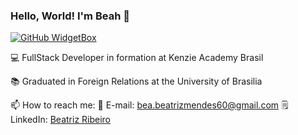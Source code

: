 ### Hello, World! I'm Beah 👋

[![GitHub WidgetBox](https://github-widgetbox.vercel.app/api/profile?username=Beah96&data=followers,repositories,stars,commits&theme=carbon)](https://github.com/Jurredr/github-widgetbox)

💻 FullStack Developer in formation at Kenzie Academy Brasil 

📚 Graduated in Foreign Relations at the University of Brasilia

📫 How to reach me:
    📧 E-mail: <a href="bea.beatrizmendes60@gmail.com">bea.beatrizmendes60@gmail.com</a>
    :spiral_notepad: LinkedIn: <a href="www.linkedin.com/in/beatriz-ribeiro1996">Beatriz Ribeiro</a>




<!--
**Beah96/Beah96** is a ✨ _special_ ✨ repository because its `README.md` (this file) appears on your GitHub profile.

Here are some ideas to get you started:

- 🔭 I’m currently working on ...
- 🌱 I’m currently learning ...
- 👯 I’m looking to collaborate on ...
- 🤔 I’m looking for help with ...
- 💬 Ask me about ...
- 📫 How to reach me: ...
- 😄 Pronouns: ...
- ⚡ Fun fact: ...
-->
